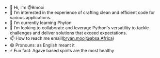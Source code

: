 - 👋 Hi, I’m @Bmooi
- 👀 I’m interested in the experience of crafting clean and efficient code for various applications. 
- 🌱 I’m currently learning Phyton 
- 💞️ I’m looking to collaborate and leverage Python's versatility to tackle challenges and deliver solutions that exceed expectations.
- 📫 How to reach me email(bryan.mooi@absa.Africa)
- 😄 Pronouns: as English meant it 
- ⚡ Fun fact: Agave based spirits are the most healthy 

<!---
Bmooi/Bmooi is a ✨ special ✨ repository because its `README.md` (this file) appears on your GitHub profile.
You can click the Preview link to take a look at your changes.
--->
